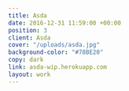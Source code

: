 ```yaml
---
title: Asda
date: 2016-12-31 11:59:00 +00:00
position: 3
client: Asda
cover: "/uploads/asda.jpg"
background-color: "#78BE20"
copy: dark
link: asda-wip.herokuapp.com
layout: work
---
```


